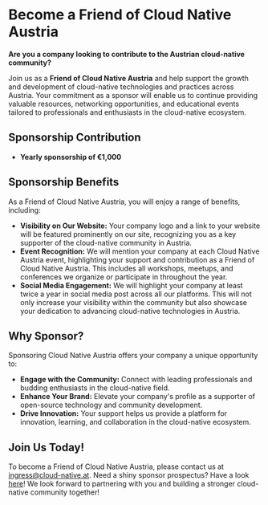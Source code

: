 # Become a Friend of Cloud Native Austria

**Are you a company looking to contribute to the Austrian cloud-native community?**

Join us as a **Friend of Cloud Native Austria** and help support the growth and development of cloud-native technologies and practices across Austria.
Your commitment as a sponsor will enable us to continue providing valuable resources, networking opportunities, and educational events tailored to professionals and enthusiasts in the cloud-native ecosystem.

## Sponsorship Contribution

- **Yearly sponsorship of €1,000**

## Sponsorship Benefits

As a Friend of Cloud Native Austria, you will enjoy a range of benefits, including:

- **Visibility on Our Website:**
Your company logo and a link to your website will be featured prominently on our site, recognizing you as a key supporter of the cloud-native community in Austria.
- **Event Recognition:**
We will mention your company at each Cloud Native Austria event, highlighting your support and contribution as a Friend of Cloud Native Austria.
This includes all workshops, meetups, and conferences we organize or participate in throughout the year.
- **Social Media Engagement:**
We will highlight your company at least twice a year in social media post across all our platforms.
This will not only increase your visibility within the community but also showcase your dedication to advancing cloud-native technologies in Austria.

## Why Sponsor?

Sponsoring Cloud Native Austria offers your company a unique opportunity to:

- **Engage with the Community:**
Connect with leading professionals and budding enthusiasts in the cloud-native field.
- **Enhance Your Brand:**
Elevate your company's profile as a supporter of open-source technology and community development.
- **Drive Innovation:**
Your support helps us provide a platform for innovation, learning, and collaboration in the cloud-native ecosystem.

## Join Us Today!

To become a Friend of Cloud Native Austria, please contact us at ingress@cloud-native.at.
Need a shiny sponsor prospectus?
Have a look [here](./assets/CNA-Sponsor-Prospectus.pdf)!
We look forward to partnering with you and building a stronger cloud-native community together!
